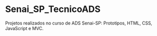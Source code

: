 # Senai_SP_TecnicoADS
 Projetos realizados no curso de ADS Senai-SP: Prototipos, HTML, CSS, JavaScript e MVC.
